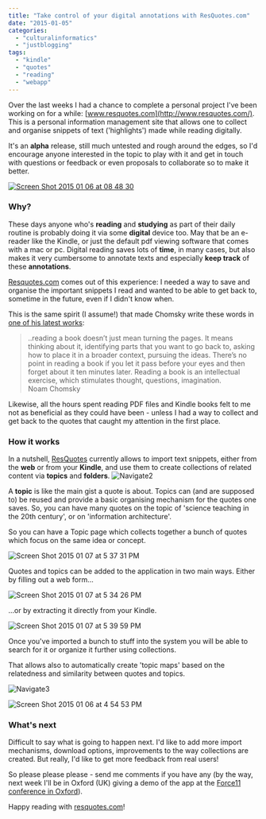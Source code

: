 ```yaml
---
title: "Take control of your digital annotations with ResQuotes.com"
date: "2015-01-05"
categories: 
  - "culturalinformatics"
  - "justblogging"
tags: 
  - "kindle"
  - "quotes"
  - "reading"
  - "webapp"
---
```


Over the last weeks I had a chance to complete a personal project I've been working on for a while: [www.resquotes.com](http://www.resquotes.com/). This is a personal information management site that allows one to collect and organise snippets of text ('highlights') made while reading digitally.

It's an **alpha** release, still much untested and rough around the edges, so I'd encourage anyone interested in the topic to play with it and get in touch with questions or feedback or even proposals to collaborate so to make it better.

[![Screen Shot 2015 01 06 at 08 48 30](/media/static/blog_img/Screen-Shot-2015-01-06-at-08.48.30.png)](http://michelepasin.org/blog/wp-content/uploads/2015/01/Screen-Shot-2015-01-06-at-08.48.30.png)

### Why?

These days anyone who's **reading** and **studying** as part of their daily routine is probably doing it via some **digital** device too. May that be an e-reader like the Kindle, or just the default pdf viewing software that comes with a mac or pc. Digital reading saves lots of **time**, in many cases, but also makes it very cumbersome to annotate texts and especially **keep track** of these **annotations**.

[Resquotes.com](http://www.resquotes.com/) comes out of this experience: I needed a way to save and organise the important snippets I read and wanted to be able to get back to, sometime in the future, even if I didn't know when.

This is the same spirit (I assume!) that made Chomsky write these words in [one of his latest works](http://us.macmillan.com/powersystems/NoamChomsky):

> ..reading a book doesn’t just mean turning the pages. It means thinking about it, identifying parts that you want to go back to, asking how to place it in a broader context, pursuing the ideas. There’s no point in reading a book if you let it pass before your eyes and then forget about it ten minutes later. Reading a book is an intellectual exercise, which stimulates thought, questions, imagination.  
> Noam Chomsky

Likewise, all the hours spent reading PDF files and Kindle books felt to me not as beneficial as they could have been - unless I had a way to collect and get back to the quotes that caught my attention in the first place.

### How it works

In a nutshell, [ResQuotes](http://www.resquotes.com/) currently allows to import text snippets, either from the **web** or from your **Kindle**, and use them to create collections of related content via **topics** and **folders**. ![Navigate2](/media/static/blog_img/navigate2.png "navigate2.png")

A **topic** is like the main gist a quote is about. Topics can (and are supposed to) be reused and provide a basic organising mechanism for the quotes one saves. So, you can have many quotes on the topic of 'science teaching in the 20th century', or on 'information architecture'.

So you can have a Topic page which collects together a bunch of quotes which focus on the same idea or concept.

![Screen Shot 2015 01 07 at 5 37 31 PM](/media/static/blog_img/Screen-Shot-2015-01-07-at-5.37.31-PM.png "Screen Shot 2015-01-07 at 5.37.31 PM.png")

Quotes and topics can be added to the application in two main ways. Either by filling out a web form...

![Screen Shot 2015 01 07 at 5 34 26 PM](/media/static/blog_img/Screen-Shot-2015-01-07-at-5.34.26-PM.png "Screen Shot 2015-01-07 at 5.34.26 PM.png")

...or by extracting it directly from your Kindle.

![Screen Shot 2015 01 07 at 5 39 59 PM](/media/static/blog_img/Screen-Shot-2015-01-07-at-5.39.59-PM.png "Screen Shot 2015-01-07 at 5.39.59 PM.png")

Once you've imported a bunch to stuff into the system you will be able to search for it or organize it further using collections.

That allows also to automatically create 'topic maps' based on the relatedness and similarity between quotes and topics.

![Navigate3](/media/static/blog_img/navigate3.png "navigate3.png")

![Screen Shot 2015 01 06 at 4 54 53 PM](/media/static/blog_img/Screen-Shot-2015-01-06-at-4.54.53-PM.png "Screen Shot 2015-01-06 at 4.54.53 PM.png")

### What's next

Difficult to say what is going to happen next. I'd like to add more import mechanisms, download options, improvements to the way collections are created. But really, I'd like to get more feedback from real users!

So please please please - send me comments if you have any (by the way, next week I'll be in Oxford (UK) giving a demo of the app at the [Force11 conference in Oxford](https://www.force11.org/meetings/force2015)).

Happy reading with [resquotes.com](http://www.resquotes.com/)!
